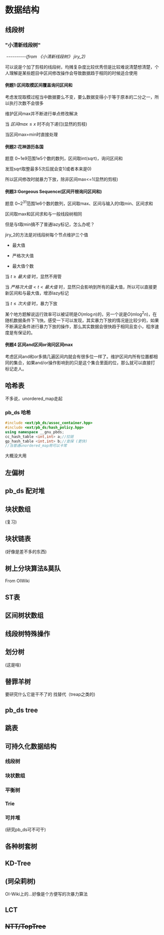 # 数据结构

## 线段树

### "小清新线段树"

​																----------_(from 《小清新线段树》 jiry_2)_

可以说是个加了剪枝的线段树，均摊复杂度比较优秀但是比较难说清楚想清楚，个人理解是某些题目中区间修改操作会导致数据趋于相同的时候适合使用

#### 例题1:区间取模区间覆盖询问区间和

考虑发现取模过程当中数据要么不变，要么数据变得小于等于原本的二分之一，所以执行次数不会很多

维护区间max并不断进行单点修改解决

当 $区间max\le x$ 时不向下递归(显然的剪枝)

当区间max=min时直接处理

#### 例题2:花神游历各国

题意 0~1e9范围1e5个数的数列，区间取int(sqrt)，询问区间和

发现sqrt取整最多5次后就会变1(或者本来是0)

所以区间修改时就暴力下放，除非区间max<=1(显然的剪枝)

#### 例题3:Gorgeous Sequence(区间开根询问区间和)

题意 0~$2^{31}$范围1e6个数的数列，区间取max、区间与输入的t取min、区间求和

区间取max和区间求和与一般线段树相同

但是与t取min搞不了普通lazy标记，怎么办呢？

jiry_2的方法是对线段树每个节点维护三个值

* 最大值

* 严格次大值

* 最大值个数

当 $t\ge 最大值$ 时，显然不用管

当 $严格次大值< t<最大值$ 时，显然只会影响到所有的最大值，所以可以直接更新区间和与最大值，增添lazy标记

当 $t\le 次大值$ 时，暴力下放

某个地方题解说运行效率可以被证明是$O(m\log{n})$的，另一个说是$O(m\log^2{n})$，在随机数据条件下飞快。感受一下可以发现，其实暴力下放的情况是比较少的，如果不断满足条件进行暴力下放的操作，那么其实数据会很快趋于相同且变小，程序速度是有保证的。

#### 例题4 区间and区间or询问区间max

考虑区间and和or多搞几遍区间内就会有很多位一样了。维护区间内所有位置都相同的集合，如果and/or操作影响到的只是这个集合里面的位，那么就可以直接打标记走人。

## 哈希表

不多说，unordered_map走起

### pb_ds 哈希

```c++
#include <ext/pb_ds/assoc_container.hpp>
#include <ext/pb_ds/hash_policy.hpp>
using namespace __gnu_pbds;
cc_hash_table <int,int> a;//拉链
gp_hash_table <int,int> b;//查探 (更快)
//当普通unordered_map用可以卡常
```

大概没大用

## 左偏树

## pb_ds 配对堆

## 块状数组

(复习)

## 块状链表

(好像是差不多的东西)

## 树上分块算法&莫队

From OIWiki

## ST表

## 区间树状数组

## 线段树特殊操作

## 划分树

(这是啥)

## 替罪羊树

要研究什么它是干不了的 找替代（treap之类的)

## pb_ds tree

## 跳表

## 可持久化数据结构

### 线段树

### 块状数组

### 平衡树

### Trie

### 可并堆

(研究pb_ds可不可干)

## 各种树套树

## KD-Tree

## (珂朵莉树)

OI-Wiki上的...好像是个方便写的次暴力算法

## LCT

## ~~NTT/TopTree~~